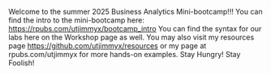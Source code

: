 Welcome to the summer 2025 Business Analytics Mini-bootcamp!!! 
You can find the intro to the mini-bootcamp here: https://rpubs.com/utjimmyx/bootcamp_intro
You can find the syntax for our labs here on the Workshop page as well. 
You may also visit my resources page https://github.com/utjimmyx/resources or my page at rpubs.com/utjimmyx for more hands-on examples. 
Stay Hungry! Stay Foolish!
